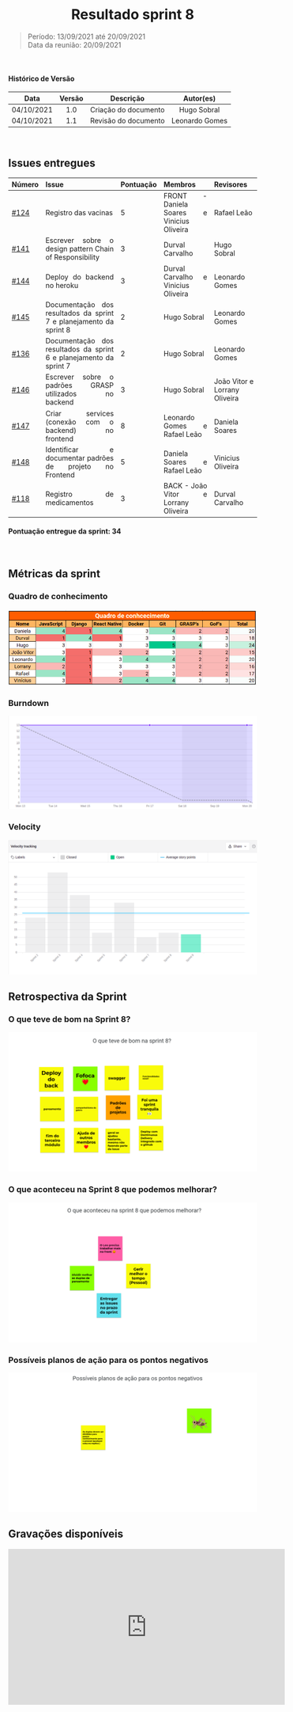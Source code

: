 # <center> Resultado sprint 8
> Período: 13/09/2021 até 20/09/2021  
> Data da reunião: 20/09/2021

<br/>

<div align="justify">

#### Histórico de Versão

|    Data    | Versão |      Descrição       |     Autor(es)     |
| :--------: | :----: | :------------------: | :---------------: |
| 04/10/2021 |  1.0   | Criação do documento | Hugo Sobral |
| 04/10/2021 |  1.1   | Revisão do documento | Leonardo Gomes |

<br/>

## Issues entregues

| Número | Issue | Pontuação | Membros | Revisores |
| -- | -- | -- | -- | -- |
| [#124](https://github.com/UnBArqDsw2021-1/2021.1_G01_Animalesco_docs/issues/124) | Registro das vacinas | 5 | FRONT - Daniela Soares e Vinicius Oliveira | Rafael Leão |
| [#141](https://github.com/UnBArqDsw2021-1/2021.1_G01_Animalesco_docs/issues/141) | Escrever sobre o design pattern Chain of Responsibility | 3 | Durval Carvalho  | Hugo Sobral |
| [#144](https://github.com/UnBArqDsw2021-1/2021.1_G01_Animalesco_docs/issues/144) | Deploy do backend no heroku | 3 | Durval Carvalho e Vinicius Oliveira | Leonardo Gomes |
| [#145](https://github.com/UnBArqDsw2021-1/2021.1_G01_Animalesco_docs/issues/145) | Documentação dos resultados da sprint 7 e planejamento da sprint 8 | 2 | Hugo Sobral | Leonardo Gomes |
| [#136](https://github.com/UnBArqDsw2021-1/2021.1_G01_Animalesco_docs/issues/136) | Documentação dos resultados da sprint 6 e planejamento da sprint 7 | 2 | Hugo Sobral | Leonardo Gomes |
| [#146](https://github.com/UnBArqDsw2021-1/2021.1_G01_Animalesco_docs/issues/146) | Escrever sobre o padrões GRASP utilizados no backend | 3 | Hugo Sobral | João Vitor e Lorrany Oliveira |
| [#147](https://github.com/UnBArqDsw2021-1/2021.1_G01_Animalesco_docs/issues/147) | Criar services (conexão com o backend) no frontend | 8 | Leonardo Gomes e Rafael Leão | Daniela Soares |
| [#148](https://github.com/UnBArqDsw2021-1/2021.1_G01_Animalesco_docs/issues/148) | Identificar e documentar padrões de projeto no Frontend | 5 | Daniela Soares e Rafael Leão | Vinicius Oliveira |
| [#118](https://github.com/UnBArqDsw2021-1/2021.1_G01_Animalesco_docs/issues/118) | Registro de medicamentos | 3 | BACK - João Vitor e Lorrany Oliveira | Durval Carvalho |

#### Pontuação entregue da sprint: 34

<br />

## Métricas da sprint

### Quadro de conhecimento
<img src='https://raw.githubusercontent.com/UnBArqDsw2021-1/2021.1_G01_Animalesco_docs/main/docs/assets/sprints/metricas/quadro_sprint7.png'>

### Burndown
<img src='https://raw.githubusercontent.com/UnBArqDsw2021-1/2021.1_G01_Animalesco_docs/main/docs/assets/sprints/metricas/burndown_sprint8.png'>

### Velocity
<img src='https://raw.githubusercontent.com/UnBArqDsw2021-1/2021.1_G01_Animalesco_docs/main/docs/assets/sprints/metricas/velocity_sprint9.png'>

<br />

## Retrospectiva da Sprint

### O que teve de bom na Sprint 8?

<img src='https://raw.githubusercontent.com/UnBArqDsw2021-1/2021.1_G01_Animalesco_docs/main/docs/assets/sprints/retrospectiva_positiva_sprint8.png'>

### O que aconteceu na Sprint 8 que podemos melhorar?

<img src='https://raw.githubusercontent.com/UnBArqDsw2021-1/2021.1_G01_Animalesco_docs/main/docs/assets/sprints/retrospectiva_negativa_sprint8.png'>

### Possíveis planos de ação para os pontos negativos

<img src='https://raw.githubusercontent.com/UnBArqDsw2021-1/2021.1_G01_Animalesco_docs/main/docs/assets/sprints/retrospectiva_melhoria_sprint8.png'>


<br />

## Gravações disponíveis

<iframe width="560" height="315" src="https://www.youtube.com/embed/SptMQ_lTr6I" title="YouTube video player" frameborder="0" allow="accelerometer; autoplay; clipboard-write; encrypted-media; gyroscope; picture-in-picture" allowfullscreen></iframe>

</div>